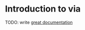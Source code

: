 # Introduction to via

TODO: write [great documentation](http://jacobian.org/writing/great-documentation/what-to-write/)

